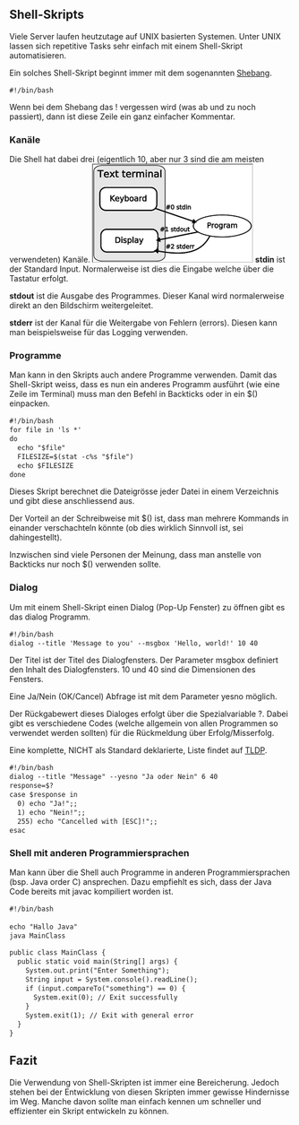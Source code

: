 ## Shell-Skripts
Viele Server laufen heutzutage auf UNIX basierten Systemen. Unter UNIX lassen sich repetitive Tasks sehr einfach mit einem Shell-Skript automatisieren.


Ein solches Shell-Skript beginnt immer mit dem sogenannten [Shebang](https://en.wikipedia.org/wiki/Shebang_(Unix)).


```
#!/bin/bash
```
Wenn bei dem Shebang das ! vergessen wird (was ab und zu noch passiert), dann ist diese Zeile ein ganz einfacher Kommentar.





### Kanäle
Die Shell hat dabei drei (eigentlich 10, aber nur 3 sind die am meisten verwendeten) Kanäle.
![No alt text available](/artikel/web-and-mobile-developer/8_18/shell-std.png )
**stdin** ist der Standard Input. Normalerweise ist dies die Eingabe welche über die Tastatur erfolgt.


**stdout** ist die Ausgabe des Programmes. Dieser Kanal wird normalerweise direkt an den Bildschirm weitergeleitet.


**stderr** ist der Kanal für die Weitergabe von Fehlern (errors). Diesen kann man beispielsweise für das Logging verwenden.





### Programme
Man kann in den Skripts auch andere Programme verwenden. Damit das Shell-Skript weiss, dass es nun ein anderes Programm ausführt (wie eine Zeile im Terminal) muss man den Befehl in Backticks oder in ein $() einpacken.


```
#!/bin/bash
for file in 'ls *'
do
  echo "$file"
  FILESIZE=$(stat -c%s "$file")
  echo $FILESIZE
done
```
Dieses Skript berechnet die Dateigrösse jeder Datei in einem Verzeichnis und gibt diese anschliessend aus.


Der Vorteil an der Schreibweise mit $() ist, dass man mehrere Kommands in einander verschachteln könnte (ob dies wirklich Sinnvoll ist, sei dahingestellt).


Inzwischen sind viele Personen der Meinung, dass man anstelle von Backticks nur noch $() verwenden sollte.





### Dialog
Um mit einem Shell-Skript einen Dialog (Pop-Up Fenster) zu öffnen gibt es das dialog Programm.
```
#!/bin/bash
dialog --title 'Message to you' --msgbox 'Hello, world!' 10 40
```
Der Titel ist der Titel des Dialogfensters. Der Parameter msgbox definiert den Inhalt des Dialogfensters. 10 und 40 sind die Dimensionen des Fensters.


Eine Ja/Nein (OK/Cancel) Abfrage ist mit dem Parameter yesno möglich.


Der Rückgabewert dieses Dialoges erfolgt über die Spezialvariable ?. Dabei gibt es verschiedene Codes (welche allgemein von allen Programmen so verwendet werden sollten) für die Rückmeldung über Erfolg/Misserfolg.


Eine komplette, NICHT als Standard deklarierte, Liste findet auf [TLDP](http://tldp.org/LDP/abs/html/exitcodes.html).


```
#!/bin/bash
dialog --title "Message" --yesno "Ja oder Nein" 6 40
response=$?
case $response in 
  0) echo "Ja!";;
  1) echo "Nein!";;
  255) echo "Cancelled with [ESC]!";;
esac
```



### Shell mit anderen Programmiersprachen
Man kann über die Shell auch Programme in anderen Programmiersprachen (bsp. Java order C) ansprechen. Dazu empfiehlt es sich, dass der Java Code bereits mit javac kompiliert worden ist.


```
#!/bin/bash

echo "Hallo Java"
java MainClass
```
```
public class MainClass {
  public static void main(String[] args) {
    System.out.print("Enter Something");
    String input = System.console().readLine();
    if (input.compareTo("something") == 0) {
      System.exit(0); // Exit successfully
    }
    System.exit(1); // Exit with general error
  }
}
```

## Fazit
Die Verwendung von Shell-Skripten ist immer eine Bereicherung. Jedoch stehen bei der Entwicklung von diesen Skripten immer gewisse Hindernisse im Weg. Manche davon sollte man einfach kennen um schneller und effizienter ein Skript entwickeln zu können.